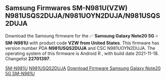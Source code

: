 <h2>Samsung Firmwares SM-N981U(VZW) N981USQS2DUJA/N981UOYN2DUJA/N981USQS2DUJA</h2>
Download the Samsung firmware for the ✅ <strong>Samsung Galaxy Note20 5G </strong> ⭐ <strong>SM-N981U</strong> with product code <strong>VZW</strong> <strong> from United States</strong>. This firmware has version number PDA <strong>N981USQS2DUJA</strong> and CSC N981UOYN2DUJA. The operating system of this firmware is Android R , with build date 2021-11-18. Changelist <strong>22701397</strong>.


[SM-N981U](https://samfirm.shop/samsung/model/SM-N981U)
[N981USQS2DUJA](https://samfirm.shop/samsung/pda/N981USQS2DUJA)
[Download Firmware Samsung Galaxy Note20 5G SM-N981U](https://samfirm.shop/samsung/firmware/474978)
